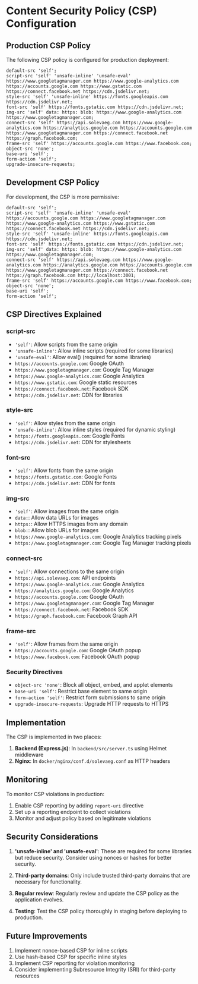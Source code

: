 # Content Security Policy (CSP) Configuration

## Production CSP Policy

The following CSP policy is configured for production deployment:

```
default-src 'self';
script-src 'self' 'unsafe-inline' 'unsafe-eval' https://www.googletagmanager.com https://www.google-analytics.com https://accounts.google.com https://www.gstatic.com https://connect.facebook.net https://cdn.jsdelivr.net;
style-src 'self' 'unsafe-inline' https://fonts.googleapis.com https://cdn.jsdelivr.net;
font-src 'self' https://fonts.gstatic.com https://cdn.jsdelivr.net;
img-src 'self' data: https: blob: https://www.google-analytics.com https://www.googletagmanager.com;
connect-src 'self' https://api.solevaeg.com https://www.google-analytics.com https://analytics.google.com https://accounts.google.com https://www.googletagmanager.com https://connect.facebook.net https://graph.facebook.com;
frame-src 'self' https://accounts.google.com https://www.facebook.com;
object-src 'none';
base-uri 'self';
form-action 'self';
upgrade-insecure-requests;
```

## Development CSP Policy

For development, the CSP is more permissive:

```
default-src 'self';
script-src 'self' 'unsafe-inline' 'unsafe-eval' https://accounts.google.com https://www.googletagmanager.com https://www.google-analytics.com https://www.gstatic.com https://connect.facebook.net https://cdn.jsdelivr.net;
style-src 'self' 'unsafe-inline' https://fonts.googleapis.com https://cdn.jsdelivr.net;
font-src 'self' https://fonts.gstatic.com https://cdn.jsdelivr.net;
img-src 'self' data: https: blob: https://www.google-analytics.com https://www.googletagmanager.com;
connect-src 'self' https://api.solevaeg.com https://www.google-analytics.com https://analytics.google.com https://accounts.google.com https://www.googletagmanager.com https://connect.facebook.net https://graph.facebook.com http://localhost:3001;
frame-src 'self' https://accounts.google.com https://www.facebook.com;
object-src 'none';
base-uri 'self';
form-action 'self';
```

## CSP Directives Explained

### script-src
- `'self'`: Allow scripts from the same origin
- `'unsafe-inline'`: Allow inline scripts (required for some libraries)
- `'unsafe-eval'`: Allow eval() (required for some libraries)
- `https://accounts.google.com`: Google OAuth
- `https://www.googletagmanager.com`: Google Tag Manager
- `https://www.google-analytics.com`: Google Analytics
- `https://www.gstatic.com`: Google static resources
- `https://connect.facebook.net`: Facebook SDK
- `https://cdn.jsdelivr.net`: CDN for libraries

### style-src
- `'self'`: Allow styles from the same origin
- `'unsafe-inline'`: Allow inline styles (required for dynamic styling)
- `https://fonts.googleapis.com`: Google Fonts
- `https://cdn.jsdelivr.net`: CDN for stylesheets

### font-src
- `'self'`: Allow fonts from the same origin
- `https://fonts.gstatic.com`: Google Fonts
- `https://cdn.jsdelivr.net`: CDN for fonts

### img-src
- `'self'`: Allow images from the same origin
- `data:`: Allow data URLs for images
- `https:`: Allow HTTPS images from any domain
- `blob:`: Allow blob URLs for images
- `https://www.google-analytics.com`: Google Analytics tracking pixels
- `https://www.googletagmanager.com`: Google Tag Manager tracking pixels

### connect-src
- `'self'`: Allow connections to the same origin
- `https://api.solevaeg.com`: API endpoints
- `https://www.google-analytics.com`: Google Analytics
- `https://analytics.google.com`: Google Analytics
- `https://accounts.google.com`: Google OAuth
- `https://www.googletagmanager.com`: Google Tag Manager
- `https://connect.facebook.net`: Facebook SDK
- `https://graph.facebook.com`: Facebook Graph API

### frame-src
- `'self'`: Allow frames from the same origin
- `https://accounts.google.com`: Google OAuth popup
- `https://www.facebook.com`: Facebook OAuth popup

### Security Directives
- `object-src 'none'`: Block all object, embed, and applet elements
- `base-uri 'self'`: Restrict base element to same origin
- `form-action 'self'`: Restrict form submissions to same origin
- `upgrade-insecure-requests`: Upgrade HTTP requests to HTTPS

## Implementation

The CSP is implemented in two places:

1. **Backend (Express.js)**: In `backend/src/server.ts` using Helmet middleware
2. **Nginx**: In `docker/nginx/conf.d/solevaeg.conf` as HTTP headers

## Monitoring

To monitor CSP violations in production:

1. Enable CSP reporting by adding `report-uri` directive
2. Set up a reporting endpoint to collect violations
3. Monitor and adjust policy based on legitimate violations

## Security Considerations

1. **'unsafe-inline' and 'unsafe-eval'**: These are required for some libraries but reduce security. Consider using nonces or hashes for better security.

2. **Third-party domains**: Only include trusted third-party domains that are necessary for functionality.

3. **Regular review**: Regularly review and update the CSP policy as the application evolves.

4. **Testing**: Test the CSP policy thoroughly in staging before deploying to production.

## Future Improvements

1. Implement nonce-based CSP for inline scripts
2. Use hash-based CSP for specific inline styles
3. Implement CSP reporting for violation monitoring
4. Consider implementing Subresource Integrity (SRI) for third-party resources

